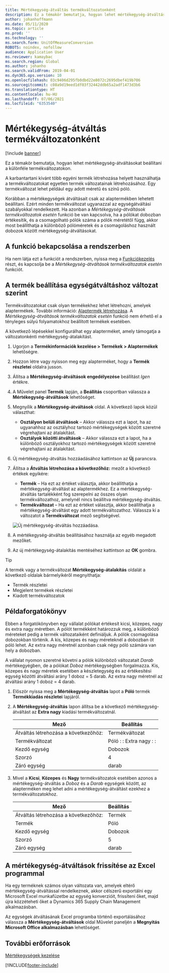 ```yaml
---
title: Mértékegység-átváltás termékváltozatonként
description: Ez a témakör bemutatja, hogyan lehet mértékegység-átváltásokat beállítani a termékváltozatokon. Egy példát is tartalmaz a beállításra.
author: johanhoffmann
ms.date: 05/11/2020
ms.topic: article
ms.prod: ''
ms.technology: ''
ms.search.form: UnitOfMeasureConversion
ROBOTS: noindex, nofollow
audience: Application User
ms.reviewer: kamaybac
ms.search.region: Global
ms.author: johanho
ms.search.validFrom: 2019-04-01
ms.dyn365.ops.version: 10
ms.openlocfilehash: 03c9406d295fb0dbd22e8072c2695dbef419b706
ms.sourcegitcommit: c08a9d19eed1df03f32442ddb65a2adf1473d3b6
ms.translationtype: HT
ms.contentlocale: hu-HU
ms.lasthandoff: 07/06/2021
ms.locfileid: "6353540"
---
```

# <a name="unit-of-measure-conversion-per-product-variant"></a>Mértékegység-átváltás termékváltozatonként

[!include [banner](../includes/banner.md)]

Ez a témakör bemutatja, hogyan lehet mértékegység-átváltásokat beállítani a különféle termékváltozatokon.

A karbantartani kívánt több egyéni termék létrehozása helyett használhatja a termékváltozatokat egyetlen termék változatainak létrehozásához. Egy termékváltozat lehet például egy adott méretű és színű póló.

Korábban a mértékegységek átváltásait csak az alaptermékben lehetett beállítani. Ezért minden termékváltozat ugyanazzal az egységátváltási szabályokkal rendelkezett. Ha azonban a *Mértékegység-átváltások termékváltozatok esetén* funkció be van kapcsolva, ha a pólókat dobozban értékesítik, és a csomagolható pólók száma a pólók méretétől függ, akkor most beállíthatja a különböző pólóméretek és a csomagoláshoz használt dobozok között mértékegység-átváltásokat.

## <a name="turn-on-the-feature-in-your-system"></a>A funkció bekapcsolása a rendszerben

Ha nem látja ezt a funkciót a rendszerben, nyissa meg a [Funkciókezelés](../../fin-ops-core/fin-ops/get-started/feature-management/feature-management-overview.md) részt, és kapcsolja be a *Mértékegység-átváltások termékváltozatok esetén* funkciót.

## <a name="set-up-a-product-for-unit-conversion-per-variant"></a>A termék beállítása egységátváltáshoz változat szerint

Termékváltozatokat csak olyan termékekhez lehet létrehozni, amelyek alaptermékek. További információ: [Alaptermék létrehozása](tasks/create-product-master.md). A *Mértékegység-átváltások termékváltozatok esetén* funkció nem érhető el a tényleges súlyú folyamatokhoz beállított termékek esetében.

A következő lépésekkel konfigurálhat egy alapterméket, amely támogatja a változatonkénti mértékegység-átalakítást.

1. Ugorjon a **Termékinformációk kezelése \> Termékek \> Alaptermékek** lehetőségre.
1. Hozzon létre vagy nyisson meg egy alapterméket, hogy a **Termék részletei** oldalra jusson.
1. Állítsa a **Mértékegység-átváltások engedélyezése** beállítást *Igen* értékre.
1. A Művelet panel **Termék** lapján, a **Beállítás** csoportban válassza a **Mértékegység-átváltások** lehetőséget.
1. Megnyílik a **Mértékegység-átváltások** oldal. A következő lapok közül választhat:

    - **Osztályon belüli átváltások** – Akkor válassza ezt a lapot, ha az ugyanahhoz az osztályhoz tartozó mértékegységek között szeretné végrehajtani az átalakítást.
    - **Osztályok közötti átváltások** – Akkor válassza ezt a lapot, ha a különböző osztályokhoz tartozó mértékegységek között szeretné végrehajtani az átalakítást.

1. Új mértékegység-átváltás hozzáadásához kattintson az **Új** parancsra.
1. Állítsa a **Átváltás létrehozása a következőhöz:** mezőt a következő értékek egyikére:

    - **Termék** – Ha ezt az értéket választja, akkor beállíthatja a mértékegység-átváltást az alaptermékhez. Ez a mértékegység-átváltás tartalékként fog szerepelni az összes olyan termékváltozathoz, amelynél nincs beállítva mértékegység-átváltás.
    - **Termékváltozat** – Ha ezt az értéket választja, akkor beállíthatja a mértékegység-átváltást egy adott termékváltozathoz. Válassza ki a változatot a **Termékváltozat** mező segítségével.

    ![Új mértékegység-átváltás hozzáadása.](media/uom-new-conversion.png "Új mértékegység-átváltás hozzáadása")

1. A mértékegység-átváltás beállításához használja az egyéb megadott mezőket.
1. Az új mértékegység-átalakítás mentéséhez kattintson az **OK** gombra.

> [!TIP]
> A termék vagy a termékváltozat **Mértékegység-átalakítás** oldalát a következő oldalak bármelyikéről megnyithatja:
> 
> - Termék részletei
> - Megjelent termékek részletei
> - Kiadott termékváltozatok

## <a name="example-scenario"></a>Példaforgatókönyv

Ebben a forgatókönyvben egy vállalat pólókat értékesít kicsi, közepes, nagy és extra nagy méretben. A pólót termékként határozzuk meg, a különböző méreteket pedig a termék változataiként definiáljuk. A pólók csomagolása dobozokban történik. A kis, közepes és nagy méreteknél a dobozban öt póló lehet. Az extra nagy méretnél azonban csak négy póló számára van hely a dobozban.

A vállalat nyomon szeretné követni a pólók különböző változatait *Darab* mértékegyégben, de a pólókat *Doboz* mértékegységben forgalmazza. Kis, közepes és nagy méretek esetében a készletegység és az értékesítési egység közötti átváltási arány 1 doboz = 5 darab. Az extra nagy méretnél az átváltási arány 1 doboz = 4 darab.

1. Először nyissa meg a **Mértékegység-átváltás** lapot a **Póló** termék **Termékkiadás részletei** lapjáról.
1. A **Mértékegység-átváltás** lapon állítsa be a következő mértékegység-átváltást az **Extra nagy** kiadási termékváltozatnál.

    | Mező                 | Beállítás                 |
    |-----------------------|-------------------------|
    | Átváltás létrehozása a következőhöz: | Termékváltozat         |
    | Termékváltozat       | Póló : : Extra nagy : : |
    | Kezdő egység             | Dobozok                   |
    | Szorzó                | 4                       |
    | Záró egység               | darab                  |

1. Mivel a **Kicsi**, **Közepes** és **Nagy** termékváltozatok esetében azonos a mértékegység-átváltás a *Doboz* és a *Darab* egységek között, az alapterméken meg lehet adni a mértékegység-átváltást ezekhez a termékváltozatokhoz.

    | Mező                 | Beállítás |
    |-----------------------|---------|
    | Átváltás létrehozása a következőhöz: | Termék |
    | Termék               | Póló |
    | Kezdő egység             | Dobozok   |
    | Szorzó                | 5       |
    | Záró egység               | darab  |

## <a name="using-excel-to-update-the-unit-conversions"></a>A mértékegység-átváltások frissítése az Excel programmal

Ha egy terméknek számos olyan változata van, amelyek eltérő mértékegység-átváltással rendelkeznek, akkor célszerű exportálni egy Microsoft Excel munkafüzetbe az egység konverzióit, frissíteni őket, majd újra közzéteheti őket a Dynamics 365 Supply Chain Management alkalmazásban.

Az egységek átváltásának Excel programba történő exportálásához válassza a **Mértékegység-átváltások** oldal Művelet paneljén a **Megnyitás Microsoft Office alkalmazásban** lehetőséget.

## <a name="additional-resources"></a>További erőforrások

[Mértékegységek kezelése](tasks/manage-unit-measure.md)


[!INCLUDE[footer-include](../../includes/footer-banner.md)]